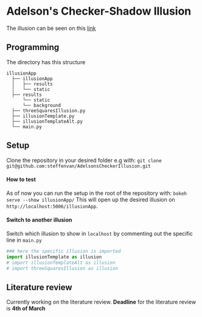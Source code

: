 
# Adelson's Checker-Shadow Illusion
The illusion can be seen on this [link](https://www.illusionsindex.org/ir/checkershadow)
## Programming 
The directory has this structure 
```
illusionApp
  ├── illusionApp
  │   ├── results
  │   └── static
  ├── results
      └── static
      └── background
  ├── threeSquaresIllusion.py
  ├── illusionTemplate.py
  ├── illusionTemplateAlt.py
  └── main.py
```
## Setup
Clone the repository in your desired folder e.g with:
`git clone git@github.com:steffenvan/AdelsonsCheckerIllusion.git`

#### How to test
As of now you can run the setup in the root of the repository with:
`bokeh serve --show illusionApp/`
This will open up the desired illusion on `http://localhost:5006/illusionApp`. 


#### Switch to another illusion
Switch which illusion to show in `localhost` by commenting out the specific line in `main.py`
```python
### here the specific illusion is imported 
import illusionTemplate as illusion
# import illusionTemplateAlt as illusion
# import threeSquaresIllusion as illusion
```
## Literature review
Currently working on the literature review. 
**Deadline** for the literature review is **4th of March**